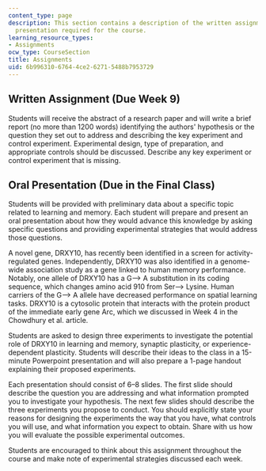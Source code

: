 ```yaml
---
content_type: page
description: This section contains a description of the written assignment and oral
  presentation required for the course.
learning_resource_types:
- Assignments
ocw_type: CourseSection
title: Assignments
uid: 6b996310-6764-4ce2-6271-5488b7953729
---
```


Written Assignment (Due Week 9)
-------------------------------

Students will receive the abstract of a research paper and will write a brief report (no more than 1200 words) identifying the authors' hypothesis or the question they set out to address and describing the key experiment and control experiment. Experimental design, type of preparation, and appropriate controls should be discussed. Describe any key experiment or control experiment that is missing.

Oral Presentation (Due in the Final Class)
------------------------------------------

Students will be provided with preliminary data about a specific topic related to learning and memory. Each student will prepare and present an oral presentation about how they would advance this knowledge by asking specific questions and providing experimental strategies that would address those questions.

A novel gene, DRXY10, has recently been identified in a screen for activity-regulated genes. Independently, DRXY10 was also identified in a genome-wide association study as a gene linked to human memory performance. Notably, one allele of DRXY10 has a G--> A substitution in its coding sequence, which changes amino acid 910 from Ser--> Lysine. Human carriers of the G--> A allele have decreased performance on spatial learning tasks. DRXY10 is a cytosolic protein that interacts with the protein product of the immediate early gene Arc, which we discussed in Week 4 in the Chowdhury et al. article.

Students are asked to design three experiments to investigate the potential role of DRXY10 in learning and memory, synaptic plasticity, or experience-dependent plasticity. Students will describe their ideas to the class in a 15-minute Powerpoint presentation and will also prepare a 1-page handout explaining their proposed experiments.

Each presentation should consist of 6–8 slides. The first slide should describe the question you are addressing and what information prompted you to investigate your hypothesis. The next few slides should describe the three experiments you propose to conduct. You should explicitly state your reasons for designing the experiments the way that you have, what controls you will use, and what information you expect to obtain. Share with us how you will evaluate the possible experimental outcomes.

Students are encouraged to think about this assignment throughout the course and make note of experimental strategies discussed each week.